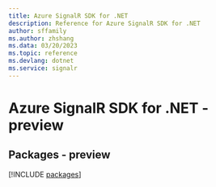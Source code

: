 ```yaml
---
title: Azure SignalR SDK for .NET
description: Reference for Azure SignalR SDK for .NET
author: sffamily
ms.author: zhshang
ms.data: 03/20/2023
ms.topic: reference
ms.devlang: dotnet
ms.service: signalr
---
```

# Azure SignalR SDK for .NET - preview
## Packages - preview
[!INCLUDE [packages](signalr-index.md)]